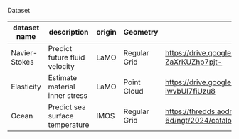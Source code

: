 Dataset

| dataset name | description | origin | Geometry | link |
| --- | --- | --- | --- | --- |
| Navier-Stokes | Predict future fluid velocity | LaMO | Regular Grid | https://drive.google.com/drive/folders/1UnbQh2WWc6knEHbLn-ZaXrKUZhp7pjt- |
| Elasticity | Estimate material inner stress | LaMO | Point Cloud | https://drive.google.com/drive/folders/1YBuaoTdOSr_qzaow-G-iwvbUI7fiUzu8 |
| Ocean | Predict sea surface temperature | IMOS | Regular Grid | https://thredds.aodn.org.au/thredds/catalog/IMOS/SRS/SST/ghrsst/L3SM-6d/ngt/2024/catalog.html |
